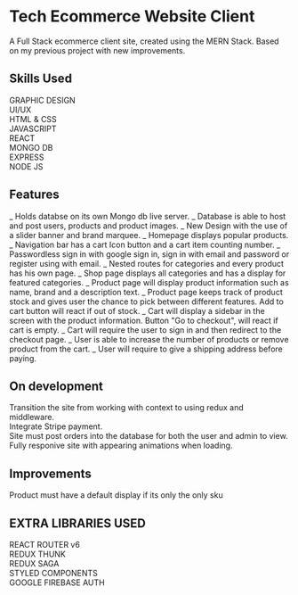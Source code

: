 # Tech Ecommerce Website Client

A Full Stack ecommerce client site, created using the MERN Stack. Based on my previous project with new improvements.

## Skills Used

GRAPHIC DESIGN
</br>
UI/UX
</br>
HTML & CSS
</br>
JAVASCRIPT
</br>
REACT
</br>
MONGO DB
</br>
EXPRESS
</br>
NODE JS

## Features

_ Holds databse on its own Mongo db live server.
_ Database is able to host and post users, products and product images.
_ New Design with the use of a slider banner and brand marquee.
_ Homepage displays popular products.
_ Navigation bar has a cart Icon button and a cart item counting number.
_ Passwordless sign in with google sign in, sign in with email and password or register using with email.
_ Nested routes for categories and every product has his own page.
_ Shop page displays all categories and has a display for featured categories.
_ Product page will display product information such as name, brand and a description text.
_ Product page keeps track of product stock and gives user the chance to pick between different features. Add to cart button will react if out of stock.
_ Cart will display a sidebar in the screen with the product information. Button "Go to checkout", will react if cart is empty.
_ Cart will require the user to sign in and then redirect to the checkout page.
_ User is able to increase the number of products or remove product from the cart.
_ User will require to give a shipping address before paying.

## On development

Transition the site from working with context to using redux and middleware.
</br>
Integrate Stripe payment.
</br>
Site must post orders into the database for both the user and admin to view.
</br>
Fully responive site with appearing animations when loading.
</br>

## Improvements

Product must have a default display if its only the only sku

## EXTRA LIBRARIES USED

REACT ROUTER v6
</br>
REDUX THUNK
</br>
REDUX SAGA
</br>
STYLED COMPONENTS
</br>
GOOGLE FIREBASE AUTH
